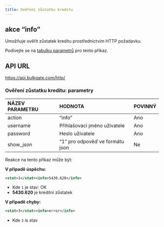 ```yaml
---
title: Ověření zůstatku kreditu
---
```


## akce “info”
Umožňuje ověřit zůstatek kreditu prostřednictvím HTTP požadavku. 

Podívejte se na [tabulku parametrů](#ověření-zůstatku-kreditu-parametry) pro tento příkaz.

## API URL
https://api.bulkgate.com/http/

### Ověření zůstatku kreditu: parametry
|NÁZEV PARAMETRU|	HODNOTA|	POVINNÝ|
|:--- |:--- |:--- |
|action|“info”|	Ano|
|username|	Přihlašovací jméno uživatele|	Ano|
|password|	Heslo uživatele	|Ano|
|show_json|	“1” pro odpověď ve formátu json	|Ne|

Reakce na tento příkaz může být:

**V případě úspěchu:**
``` xml
<stat>1</stat><info>5430.620</info>
```
- Kde `1` je stav: OK
- **5430.620** je kreditní zůstatek

**V případě chyby:**
``` xml
<stat>3</stat><info>error</info>
```
-	Kde `3` is stav 
